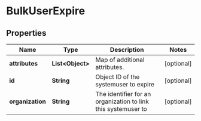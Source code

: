 

# BulkUserExpire


## Properties

| Name | Type | Description | Notes |
|------------ | ------------- | ------------- | -------------|
|**attributes** | **List&lt;Object&gt;** | Map of additional attributes. |  [optional] |
|**id** | **String** | Object ID of the systemuser to expire |  [optional] |
|**organization** | **String** | The identifier for an organization to link this systemuser to |  [optional] |



